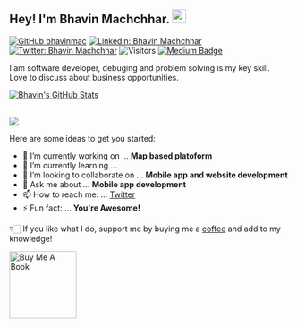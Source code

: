 ## Hey! I'm Bhavin Machchhar. <img src="https://media.giphy.com/media/hvRJCLFzcasrR4ia7z/giphy.gif" width="25px">

[![GitHub bhavinmac](https://img.shields.io/github/followers/bhavinmac?label=follow&style=social)](https://github.com/bhavinmac)
[![Linkedin: Bhavin Machchhar](https://img.shields.io/badge/-bhavinmac-blue?style=flat-square&logo=Linkedin&logoColor=white&link=https://www.linkedin.com/in/bhavinmac/)](https://www.linkedin.com/in/bhavinmac/)
[![Twitter: Bhavin Machchhar](https://img.shields.io/twitter/follow/bhavinmac?style=social)](https://twitter.com/bhavinmac)
![Visitors](https://visitor-badge.glitch.me/badge?page_id=bhavinmac&left_color=gray&right_color=blue)
[![Medium Badge](https://img.shields.io/badge/-@bhavinmac-black?style=flat-square&labelColor=000000&logo=Medium&link=https://medium.com/@bhavinmac)](https://medium.com/@bhavinmac)
  
I am software developer, debuging and problem solving is my key skill.<br>
Love to discuss about business opportunities.


[![Bhavin's GitHub Stats](https://github-readme-stats.vercel.app/api?username=bhavinmac&hide=issues&count_private=true&show_icons=true&theme=calm)](https://github.com/bhavinmac/github-readme-stats)


<p><br><a href="#">
  <img align="center" src="http://github-readme-streak-stats.herokuapp.com?user=daxoron&theme=dark" />
</a></p>



Here are some ideas to get you started:

- 🔭 I’m currently working on ... <b>Map based platoform</b>
- 🌱 I’m currently learning ... 
- 👯 I’m looking to collaborate on ... <b> Mobile app and website development</b>
- 💬 Ask me about ... <b>Mobile app development</b>
- 📫 How to reach me: ... <a href="https://twitter.com/bhavinmac"> Twitter </a>
- ⚡ Fun fact: ... <b>You're Awesome!</b>

👇🏻 If you like what I do, support me by buying me a [coffee](https://www.buymeacoffee.com/bhavinmac) and add to my knowledge! 

<a href="https://www.buymeacoffee.com/bhavinmac" target="_blank"><img src="https://cdn.buymeacoffee.com/buttons/v2/default-white.png" alt="Buy Me A Book" width="120" ></a>

